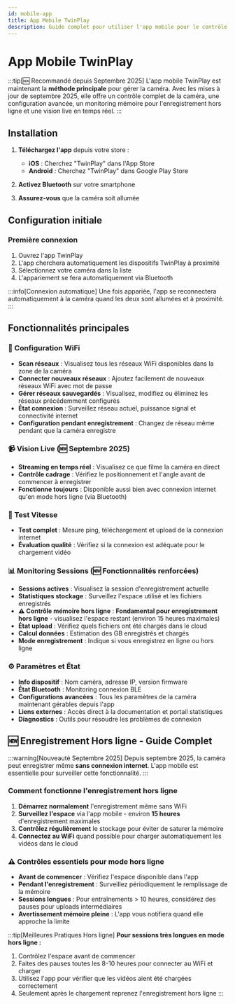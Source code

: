 ```yaml
---
id: mobile-app
title: App Mobile TwinPlay
description: Guide complet pour utiliser l'app mobile pour le contrôle à distance de la caméra.
---
```


# App Mobile TwinPlay

:::tip[🆕 Recommandé depuis Septembre 2025]
L'app mobile TwinPlay est maintenant la **méthode principale** pour gérer la caméra. Avec les mises à jour de septembre 2025, elle offre un contrôle complet de la caméra, une configuration avancée, un monitoring mémoire pour l'enregistrement hors ligne et une vision live en temps réel.
:::

## Installation

1. **Téléchargez l'app** depuis votre store :
   - **iOS** : Cherchez "TwinPlay" dans l'App Store
   - **Android** : Cherchez "TwinPlay" dans Google Play Store

2. **Activez Bluetooth** sur votre smartphone
3. **Assurez-vous** que la caméra soit allumée

## Configuration initiale

### Première connexion
1. Ouvrez l'app TwinPlay
2. L'app cherchera automatiquement les dispositifs TwinPlay à proximité
3. Sélectionnez votre caméra dans la liste
4. L'appariement se fera automatiquement via Bluetooth

:::info[Connexion automatique]
Une fois appariée, l'app se reconnectera automatiquement à la caméra quand les deux sont allumées et à proximité.
:::

## Fonctionnalités principales

### 📡 Configuration WiFi
- **Scan réseaux** : Visualisez tous les réseaux WiFi disponibles dans la zone de la caméra
- **Connecter nouveaux réseaux** : Ajoutez facilement de nouveaux réseaux WiFi avec mot de passe
- **Gérer réseaux sauvegardés** : Visualisez, modifiez ou éliminez les réseaux précédemment configurés
- **État connexion** : Surveillez réseau actuel, puissance signal et connectivité internet
- **Configuration pendant enregistrement** : Changez de réseau même pendant que la caméra enregistre

### 📹 Vision Live (🆕 Septembre 2025)
- **Streaming en temps réel** : Visualisez ce que filme la caméra en direct
- **Contrôle cadrage** : Vérifiez le positionnement et l'angle avant de commencer à enregistrer
- **Fonctionne toujours** : Disponible aussi bien avec connexion internet qu'en mode hors ligne (via Bluetooth)

### 🚀 Test Vitesse
- **Test complet** : Mesure ping, téléchargement et upload de la connexion internet
- **Évaluation qualité** : Vérifiez si la connexion est adéquate pour le chargement vidéo

### 📊 Monitoring Sessions (🆕 Fonctionnalités renforcées)
- **Sessions actives** : Visualisez la session d'enregistrement actuelle
- **Statistiques stockage** : Surveillez l'espace utilisé et les fichiers enregistrés
- **⚠️ Contrôle mémoire hors ligne** : **Fondamental pour enregistrement hors ligne** - visualisez l'espace restant (environ 15 heures maximales)
- **État upload** : Vérifiez quels fichiers ont été chargés dans le cloud
- **Calcul données** : Estimation des GB enregistrés et chargés
- **Mode enregistrement** : Indique si vous enregistrez en ligne ou hors ligne

### ⚙️ Paramètres et État
- **Info dispositif** : Nom caméra, adresse IP, version firmware
- **État Bluetooth** : Monitoring connexion BLE
- **Configurations avancées** : Tous les paramètres de la caméra maintenant gérables depuis l'app
- **Liens externes** : Accès direct à la documentation et portail statistiques
- **Diagnostics** : Outils pour résoudre les problèmes de connexion

## 🆕 Enregistrement Hors ligne - Guide Complet

:::warning[Nouveauté Septembre 2025]
Depuis septembre 2025, la caméra peut enregistrer même **sans connexion internet**. L'app mobile est essentielle pour surveiller cette fonctionnalité.
:::

### Comment fonctionne l'enregistrement hors ligne

1. **Démarrez normalement** l'enregistrement même sans WiFi
2. **Surveillez l'espace** via l'app mobile - environ **15 heures** d'enregistrement maximales
3. **Contrôlez régulièrement** le stockage pour éviter de saturer la mémoire
4. **Connectez au WiFi** quand possible pour charger automatiquement les vidéos dans le cloud

### ⚠️ Contrôles essentiels pour mode hors ligne

- **Avant de commencer** : Vérifiez l'espace disponible dans l'app
- **Pendant l'enregistrement** : Surveillez périodiquement le remplissage de la mémoire
- **Sessions longues** : Pour entraînements > 10 heures, considérez des pauses pour uploads intermédiaires
- **Avertissement mémoire pleine** : L'app vous notifiera quand elle approche la limite

:::tip[Meilleures Pratiques Hors ligne]
**Pour sessions très longues en mode hors ligne :**
1. Contrôlez l'espace avant de commencer
2. Faites des pauses toutes les 8-10 heures pour connecter au WiFi et charger
3. Utilisez l'app pour vérifier que les vidéos aient été chargées correctement
4. Seulement après le chargement reprenez l'enregistrement hors ligne
:::